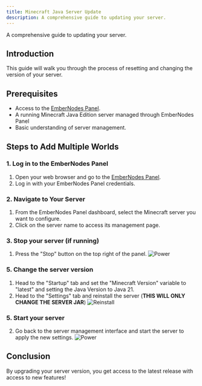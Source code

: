 ```yaml
---
title: Minecraft Java Server Update
description: A comprehensive guide to updating your server.
---
```


A comprehensive guide to updating your server.

## Introduction

This guide will walk you through the process of resetting and changing the version of your server.

## Prerequisites

- Access to the [EmberNodes Panel](https://panel.embernodes.com).
- A running Minecraft Java Edition server managed through EmberNodes Panel
- Basic understanding of server management.

## Steps to Add Multiple Worlds

### 1. Log in to the EmberNodes Panel

1. Open your web browser and go to the [EmberNodes Panel](https://panel.embernodes.com).
2. Log in with your EmberNodes Panel credentials.

### 2. Navigate to Your Server

1. From the EmberNodes Panel dashboard, select the Minecraft server you want to configure.
2. Click on the server name to access its management page.

### 3. Stop your server (if running)

1. Press the "Stop" button on the top right of the panel.
   ![Power](/assets/actions/power/stop.png)

### 5. Change the server version

1. Head to the "Startup" tab and set the "Minecraft Version" variable to "latest" and setting the Java Version to Java 21.
2. Head to the "Settings" tab and reinstall the server (**THIS WILL ONLY CHANGE THE SERVER JAR**)
   ![Reinstall](/assets/tutorials/settings-reinstall.png)

### 5. Start your server

2. Go back to the server management interface and start the server to apply the new settings.
   ![Power](/assets/actions/power/start.png)

## Conclusion

By upgrading your server version, you get access to the latest release with access to new features!